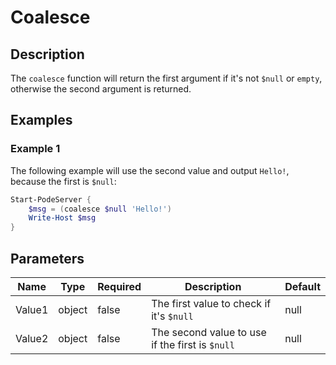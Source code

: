 # Coalesce

## Description

The `coalesce` function will return the first argument if it's not `$null` or `empty`, otherwise the second argument is returned.

## Examples

### Example 1

The following example will use the second value and output `Hello!`, because the first is `$null`:

```powershell
Start-PodeServer {
    $msg = (coalesce $null 'Hello!')
    Write-Host $msg
}
```

## Parameters

| Name | Type | Required | Description | Default |
| ---- | ---- | -------- | ----------- | ------- |
| Value1 | object | false | The first value to check if it's `$null` | null |
| Value2 | object | false | The second value to use if the first is `$null` | null |
